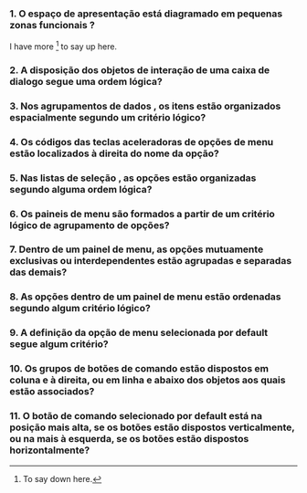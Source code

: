### 1. O espaço de apresentação está diagramado em pequenas zonas funcionais  ?	
	
I have more [^1] to say up here.

[^1]: To say down here.

### 2. A disposição dos objetos de interação de uma caixa de dialogo segue uma ordem lógica?
### 3. Nos agrupamentos de dados , os itens estão organizados espacialmente segundo um critério lógico?
### 4. Os códigos das teclas aceleradoras de opções de menu estão localizados à direita do nome da opção?	
### 5. Nas listas de seleção , as opções estão organizadas segundo alguma ordem lógica?	
### 6. Os paineis de menu são formados a partir de um critério lógico de agrupamento de opções?
### 7. Dentro de um painel de menu, as opções mutuamente exclusivas ou interdependentes estão agrupadas e separadas das demais?
### 8. As opções dentro de um painel de menu estão ordenadas segundo algum critério lógico?
### 9. A definição da opção de menu  selecionada por default segue algum critério?	
### 10. Os grupos de botões de comando estão dispostos em coluna e à direita, ou em linha e abaixo dos objetos aos quais estão associados?	
### 11. O botão de comando selecionado por default está na posição mais alta, se os botões estão dispostos verticalmente, ou na mais à esquerda, se os botões estão dispostos horizontalmente?	
